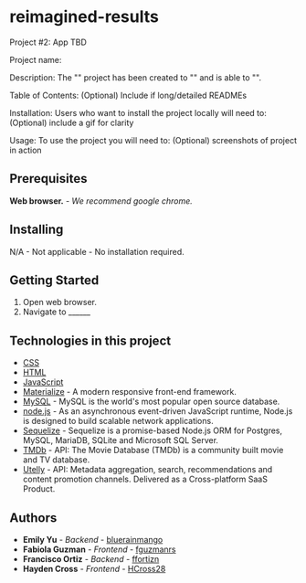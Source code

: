 # reimagined-results
Project #2: App TBD

Project name: 

Description: The "" project has been created to "" and is able to "".

Table of Contents: (Optional) Include if long/detailed READMEs

Installation: Users who want to install the project locally will need to: (Optional) include a gif for clarity

Usage: To use the project you will need to: (Optional) screenshots of project in action

## Prerequisites
**Web browser.** - *We recommend google chrome.*

## Installing
N/A - Not applicable - No installation required.

## Getting Started
1. Open web browser.
2. Navigate to ______

## Technologies in this project
* [CSS](https://www.w3.org/Style/CSS/Overview.en.html/)
* [HTML](https://www.w3.org/html/)
* [JavaScript](https://www.javascript.com/)
* [Materialize](https://materializecss.com/) - A modern responsive front-end framework.
* [MySQL](https://www.mysql.com/) - MySQL is the world's most popular open source database.
* [node.js](https://nodejs.org/en/) - As an asynchronous event-driven JavaScript runtime, Node.js is designed to build scalable network applications.
* [Sequelize](https://sequelize.org/) - Sequelize is a promise-based Node.js ORM for Postgres, MySQL, MariaDB, SQLite and Microsoft SQL Server.
* [TMDb](https://www.themoviedb.org/documentation/api/) - API: The Movie Database (TMDb) is a community built movie and TV database.
* [Utelly](https://www.utelly.com/) - API: Metadata aggregation, search, recommendations and content promotion channels. Delivered as a Cross-platform SaaS Product.

## Authors
* **Emily Yu** - *Backend* - [bluerainmango](https://github.com/bluerainmango)
* **Fabiola Guzman** - *Frontend* - [fguzmanrs](https://github.com/fguzmanrs)
* **Francisco Ortiz** - *Backend* - [ffortizn](https://github.com/ffortizn)
* **Hayden Cross** - *Frontend* - [HCross28](https://github.com/HCross28)